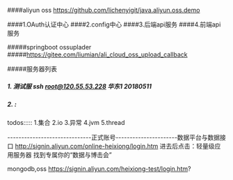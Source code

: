 ####aliyun oss
https://github.com/lichenyigit/java.aliyun.oss.demo

####1.OAuth认证中心
####2.config中心
####3.后端api服务
####4.前端api服务

#####springboot ossuplader
#####https://gitee.com/liumian/ali_cloud_oss_upload_callback

#####服务器列表
##### 1. 测试服 ssh root@120.55.53.228 华东1 20180511
##### 2. :

todos:::::
1.集合
2.io
3.异常
4.jvm
5.thread


------------------------------正式账号----------------------数据平台与数据接口
http://signin.aliyun.com/online-heixiong/login.htm
进去后点击：轻量级应用服务器 找到专属你的“数据与博击会”

mongodb,oss
https://signin.aliyun.com/heixiong-test/login.htm?